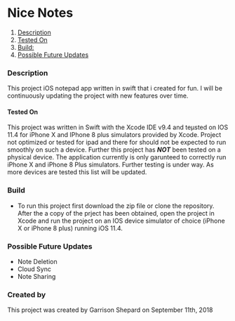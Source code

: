 # Nice Notes 

1. [Description](#description)
2. [Tested On](#tested-on)
3. [Build:](#build)
4. [Possible Future Updates](#possible-future-updates)

### Description

This project iOS notepad app written in swift that i created for fun. 
I will be continuously updating the project with new features over time.  

#### Tested On

This project was written in Swift with the Xcode IDE  v9.4 and teµsted on IOS 11.4 for iPhone X and IPhone 8 plus simulators provided by Xcode. Project not optimized or tested for ipad and there for should not be expected to run smoothly on such a device. Further this project has ***NOT*** been tested on a physical device. The application currently is only garunteed to correctly  run iPhone X and iPhone 8 Plus simulators. Further testing is under way. As more devices are tested this list will be updated. 

### Build

- To run this project first  download the zip file or clone the repository. After the a copy of the prject has been obtained, open the project in Xcode and run the project on an IOS device simulator of choice (iPhone X or iPhone 8 plus) running iOS 11.4.  

### Possible Future Updates

- Note Deletion 
- Cloud Sync
- Note Sharing 

### Created by
This project was created by Garrison Shepard on September 11th,  2018 
